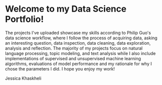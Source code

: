 # Welcome to my Data Science Portfolio!

The projects I've uploaded showcase my skills according to Philip Guo's data science workflow, where I follow the process of acquiring data, asking an interesting question, data inspection, data cleaning, data exploration, analysis and reflection. The majority of my projects focus on natural language processing, topic modeling, and text analysis while I also include implementations of supervised and unsupervised machine learning algorithms, evaluations of model performance and my rationale for why I chose the parameters I did. I hope you enjoy my work!

Jessica Khaskheli
